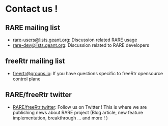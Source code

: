 # **Contact us !**

## RARE mailing list

- [rare-users@lists.geant.org](mailto:rare-users@lists.geant.org): Discussion related RARE usage
- [rare-dev@lists.geant.org](mailto:rare-dev@lists.geant.org): Discussion related to RARE developers

## freeRtr mailing list

- [freertr@groups.io](mailto:freertr@groups.io): If you have questions specific to freeRtr opensource control plane

## RARE/freeRtr twitter
- [RARE/freeRtr twitter](https://twitter.com/rare_freerouter): Follow us on Twitter ! This is where we are publishing news about RARE project (Blog article, new feature implementation, breakthrough ... and more ! )
